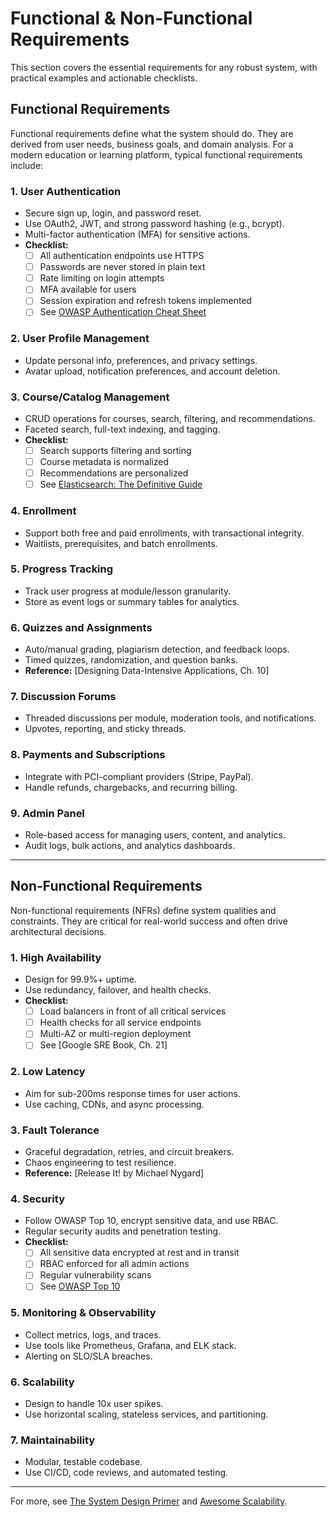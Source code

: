 
# Functional & Non-Functional Requirements

This section covers the essential requirements for any robust system, with practical examples and actionable checklists.

## Functional Requirements
Functional requirements define what the system should do. They are derived from user needs, business goals, and domain analysis. For a modern education or learning platform, typical functional requirements include:

### 1. User Authentication
- Secure sign up, login, and password reset.
- Use OAuth2, JWT, and strong password hashing (e.g., bcrypt).
- Multi-factor authentication (MFA) for sensitive actions.
- **Checklist:**
	- [ ] All authentication endpoints use HTTPS
	- [ ] Passwords are never stored in plain text
	- [ ] Rate limiting on login attempts
	- [ ] MFA available for users
	- [ ] Session expiration and refresh tokens implemented
	- [ ] See [OWASP Authentication Cheat Sheet](https://cheatsheetseries.owasp.org/cheatsheets/Authentication_Cheat_Sheet.html)

### 2. User Profile Management
- Update personal info, preferences, and privacy settings.
- Avatar upload, notification preferences, and account deletion.

### 3. Course/Catalog Management
- CRUD operations for courses, search, filtering, and recommendations.
- Faceted search, full-text indexing, and tagging.
- **Checklist:**
	- [ ] Search supports filtering and sorting
	- [ ] Course metadata is normalized
	- [ ] Recommendations are personalized
	- [ ] See [Elasticsearch: The Definitive Guide](https://www.elastic.co/guide/en/elasticsearch/guide/current/index.html)

### 4. Enrollment
- Support both free and paid enrollments, with transactional integrity.
- Waitlists, prerequisites, and batch enrollments.

### 5. Progress Tracking
- Track user progress at module/lesson granularity.
- Store as event logs or summary tables for analytics.

### 6. Quizzes and Assignments
- Auto/manual grading, plagiarism detection, and feedback loops.
- Timed quizzes, randomization, and question banks.
- **Reference:** [Designing Data-Intensive Applications, Ch. 10]

### 7. Discussion Forums
- Threaded discussions per module, moderation tools, and notifications.
- Upvotes, reporting, and sticky threads.

### 8. Payments and Subscriptions
- Integrate with PCI-compliant providers (Stripe, PayPal).
- Handle refunds, chargebacks, and recurring billing.

### 9. Admin Panel
- Role-based access for managing users, content, and analytics.
- Audit logs, bulk actions, and analytics dashboards.

---

## Non-Functional Requirements
Non-functional requirements (NFRs) define system qualities and constraints. They are critical for real-world success and often drive architectural decisions.

### 1. High Availability
- Design for 99.9%+ uptime.
- Use redundancy, failover, and health checks.
- **Checklist:**
	- [ ] Load balancers in front of all critical services
	- [ ] Health checks for all service endpoints
	- [ ] Multi-AZ or multi-region deployment
	- [ ] See [Google SRE Book, Ch. 21]

### 2. Low Latency
- Aim for sub-200ms response times for user actions.
- Use caching, CDNs, and async processing.

### 3. Fault Tolerance
- Graceful degradation, retries, and circuit breakers.
- Chaos engineering to test resilience.
- **Reference:** [Release It! by Michael Nygard]

### 4. Security
- Follow OWASP Top 10, encrypt sensitive data, and use RBAC.
- Regular security audits and penetration testing.
- **Checklist:**
	- [ ] All sensitive data encrypted at rest and in transit
	- [ ] RBAC enforced for all admin actions
	- [ ] Regular vulnerability scans
	- [ ] See [OWASP Top 10](https://owasp.org/www-project-top-ten/)

### 5. Monitoring & Observability
- Collect metrics, logs, and traces.
- Use tools like Prometheus, Grafana, and ELK stack.
- Alerting on SLO/SLA breaches.

### 6. Scalability
- Design to handle 10x user spikes.
- Use horizontal scaling, stateless services, and partitioning.

### 7. Maintainability
- Modular, testable codebase.
- Use CI/CD, code reviews, and automated testing.

---
For more, see [The System Design Primer](https://github.com/donnemartin/system-design-primer) and [Awesome Scalability](https://github.com/binhnguyennus/awesome-scalability).

